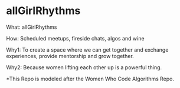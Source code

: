 # allGirlRhythms


What: allGirlRhythms

How: Scheduled meetups, fireside chats, algos and wine

Why1: To create a space where we can get together and exchange experiences, provide mentorship and grow together.

Why2: Because women lifting each other up is a powerful thing.





*This Repo is modeled after the Women Who Code Algorithms Repo.


